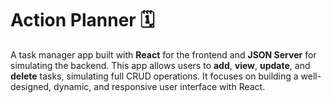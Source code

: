 # Action Planner 🗓️

A task manager app built with **React** for the frontend and **JSON Server** for simulating the backend. This app allows users to **add**, **view**, **update**, and **delete** tasks, simulating full CRUD operations. It focuses on building a well-designed, dynamic, and responsive user interface with React.


